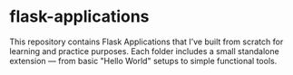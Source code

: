 # flask-applications
This repository contains Flask Applications that I’ve built from scratch for learning and practice purposes.  Each folder includes a small standalone extension — from basic "Hello World" setups to simple functional tools.
